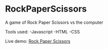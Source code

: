 # RockPaperScissors
A game of Rock Paper Scissors vs the computer 

Tools used:
-Javascript
-HTML
-CSS


Live demo: [Rock Paper Scissors](https://adnanchowdhury7249.github.io/RockPaperScissors/)


